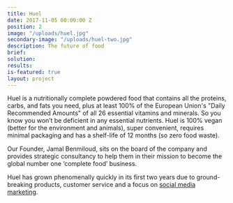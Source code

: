 ```yaml
---
title: Huel
date: 2017-11-05 00:00:00 Z
position: 2
image: "/uploads/huel.jpg"
secondary-image: "/uploads/huel-two.jpg"
description: The future of food
brief: 
solution: 
results: 
is-featured: true
layout: project
---
```


Huel is a nutritionally complete powdered food ​that contains all the proteins, carbs, and fats you need, plus at least 100% of the European Union's "Daily Recommended Amounts" of all 26 essential vitamins and minerals​. So you know you won’t be deficient in any essential nutrients. Huel is 100% vegan (better for the environment and animals), super convenient, requires minimal packaging and has a shelf-life of 12 months (so zero food waste).

Our Founder, Jamal Benmiloud, sits on the board of the company and provides strategic consultancy to help them in their mission to become the global number one ‘complete food’ business.

Huel has grown phenomenally quickly in its first two years due to ground-breaking products, customer service and a focus on [social media marketing](https://www.instagram.com/huel/).